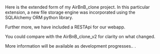 Here is the extended form of my AirBnB_clone project. In this particular extension,
a new file storage engine was incorporated using the SQLAlchemy ORM python library.

Further more, we have included a RESTApi for our webapp.

You could compare with the AirBnB_clone_v2 for clarity on what changed.

More information will be available as development progresses..
.
